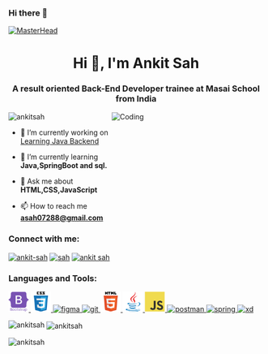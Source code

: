 ### Hi there 👋

[![MasterHead](https://undo.io/media/uploads/files/HelloWorld-LiveRecorderJava-1200-x-627.gif)](https://AnshulKumarYadav.github.io)
<h1 align="center">Hi 👋, I'm Ankit Sah</h1>
<h3 align="center">A result oriented Back-End Developer trainee at Masai School from India</h3>
<img align="right" alt="Coding" width="300px" height="300px" src="https://cdn.dribbble.com/users/926537/screenshots/4502924/python-2.gif">

<p align="left"> <img src="https://komarev.com/ghpvc/?username=anshulkumaryadav&label=Profile%20views&color=0e75b6&style=flat" alt="ankitsah" /> </p>

- 🔭 I’m currently working on [Learning Java Backend](https://github.com/Ankit1996-web)

- 🌱 I’m currently learning **Java,SpringBoot and sql.**

- 💬 Ask me about **HTML,CSS,JavaScript**

- 📫 How to reach me **asah07288@gmail.com**

<h3 align="left">Connect with me:</h3>
<p align="left">
<a href="https://www.linkedin.com/in/ankit-sah-52b812234/" target="blank"><img align="center" src="https://raw.githubusercontent.com/rahuldkjain/github-profile-readme-generator/master/src/images/icons/Social/linked-in-alt.svg" alt="ankit-sah" height="30" width="40" /></a>
<a href="" target="blank"><img align="center" src="https://raw.githubusercontent.com/rahuldkjain/github-profile-readme-generator/master/src/images/icons/Social/instagram.svg" alt="sah" height="30" width="40" /></a>
<a href="" target="blank"><img align="center" src="https://raw.githubusercontent.com/rahuldkjain/github-profile-readme-generator/master/src/images/icons/Social/youtube.svg" alt="ankit sah" height="30" width="40" /></a>
</p>

<h3 align="left">Languages and Tools:</h3>
<p align="left"> <a href="https://getbootstrap.com" target="_blank" rel="noreferrer"> <img src="https://raw.githubusercontent.com/devicons/devicon/master/icons/bootstrap/bootstrap-plain-wordmark.svg" alt="bootstrap" width="40" height="40"/> </a> <a href="https://www.w3schools.com/css/" target="_blank" rel="noreferrer"> <img src="https://raw.githubusercontent.com/devicons/devicon/master/icons/css3/css3-original-wordmark.svg" alt="css3" width="40" height="40"/> </a> <a href="https://www.figma.com/" target="_blank" rel="noreferrer"> <img src="https://www.vectorlogo.zone/logos/figma/figma-icon.svg" alt="figma" width="40" height="40"/> </a> <a href="https://git-scm.com/" target="_blank" rel="noreferrer"> <img src="https://www.vectorlogo.zone/logos/git-scm/git-scm-icon.svg" alt="git" width="40" height="40"/> </a> <a href="https://www.w3.org/html/" target="_blank" rel="noreferrer"> <img src="https://raw.githubusercontent.com/devicons/devicon/master/icons/html5/html5-original-wordmark.svg" alt="html5" width="40" height="40"/> </a> <a href="https://www.java.com" target="_blank" rel="noreferrer"> <img src="https://raw.githubusercontent.com/devicons/devicon/master/icons/java/java-original.svg" alt="java" width="40" height="40"/> </a> <a href="https://developer.mozilla.org/en-US/docs/Web/JavaScript" target="_blank" rel="noreferrer"> <img src="https://raw.githubusercontent.com/devicons/devicon/master/icons/javascript/javascript-original.svg" alt="javascript" width="40" height="40"/> </a> <a href="https://postman.com" target="_blank" rel="noreferrer"> <img src="https://www.vectorlogo.zone/logos/getpostman/getpostman-icon.svg" alt="postman" width="40" height="40"/> </a> <a href="https://spring.io/" target="_blank" rel="noreferrer"> <img src="https://www.vectorlogo.zone/logos/springio/springio-icon.svg" alt="spring" width="40" height="40"/> </a> <a href="https://www.adobe.com/products/xd.html" target="_blank" rel="noreferrer"> <img src="https://cdn.worldvectorlogo.com/logos/adobe-xd.svg" alt="xd" width="40" height="40"/> </a> </p>

<p><img align="left" src="https://github-readme-stats.vercel.app/api/top-langs?username=Ankit1996-web&show_icons=true&locale=en&layout=compact" alt="ankitsah" /></p>

<p>&nbsp;<img align="center" src="https://github-readme-stats.vercel.app/api?username=Ankit1996-web&show_icons=true&locale=en" alt="ankitsah" /></p>

<p><img align="center" src="https://github-readme-streak-stats.herokuapp.com/?user=anshulkumaryadav&" alt="ankitsah" /></p>
